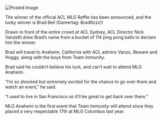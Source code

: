 ![Posted Image](http://www.aclpro.com.au/images/banner/finalbannerwinbig.png)




The winner of the official ACL MLG Raffle has been announced, and the lucky winner is Brad Bell (Gamertag: Bradlllzzz)!





Drawn in front of the entire crowd at ACL Sydney, ACL Director Nick Vanzetti drew Brad’s name from a bucket of 114 ping pong balls to declare him the winner.





Brad will travel to Anaheim, California with ACL admins Vanzo, Beware and Hoggy, along with the boys from Team Immunity.





Brad said he couldn’t believe his luck, and can’t wait to attend MLG Anaheim.





“I’m so shocked but extremely excited for the chance to go over there and watch an event,” he said.





“I used to live in San Francisco so it’ll be great to get back over there.”





MLG Anaheim is the first event that Team Immunity will attend since they placed a very respectable 17th at MLG Columbus last year.